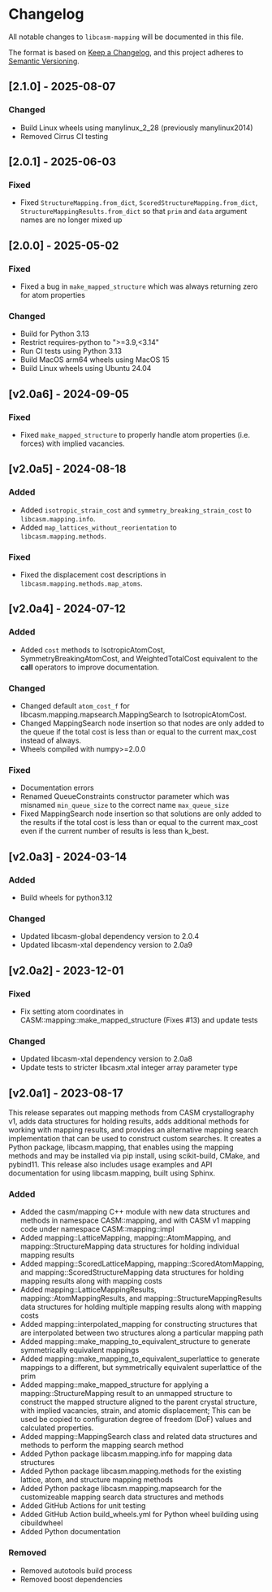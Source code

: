 # Changelog

All notable changes to `libcasm-mapping` will be documented in this file.

The format is based on [Keep a Changelog](https://keepachangelog.com/en/1.1.0/),
and this project adheres to [Semantic Versioning](https://semver.org/spec/v2.0.0.html).

## [2.1.0] - 2025-08-07

### Changed

- Build Linux wheels using manylinux_2_28 (previously manylinux2014)
- Removed Cirrus CI testing


## [2.0.1] - 2025-06-03

### Fixed

- Fixed `StructureMapping.from_dict`, `ScoredStructureMapping.from_dict`, `StructureMappingResults.from_dict` so that `prim` and `data` argument names are no longer mixed up


## [2.0.0] - 2025-05-02

### Fixed

- Fixed a bug in `make_mapped_structure` which was always returning zero for atom properties

### Changed

- Build for Python 3.13
- Restrict requires-python to ">=3.9,<3.14"
- Run CI tests using Python 3.13
- Build MacOS arm64 wheels using MacOS 15
- Build Linux wheels using Ubuntu 24.04


## [v2.0a6] - 2024-09-05

### Fixed

- Fixed `make_mapped_structure` to properly handle atom properties (i.e. forces) with implied vacancies.


## [v2.0a5] - 2024-08-18

### Added

- Added `isotropic_strain_cost` and `symmetry_breaking_strain_cost` to `libcasm.mapping.info`.
- Added `map_lattices_without_reorientation` to `libcasm.mapping.methods`.

### Fixed

- Fixed the displacement cost descriptions in `libcasm.mapping.methods.map_atoms`.


## [v2.0a4] - 2024-07-12

### Added

- Added `cost` methods to IsotropicAtomCost, SymmetryBreakingAtomCost, and WeightedTotalCost equivalent to the __call__ operators to improve documentation.

### Changed

- Changed default `atom_cost_f` for libcasm.mapping.mapsearch.MappingSearch to IsotropicAtomCost.
- Changed MappingSearch node insertion so that nodes are only added to the queue if the total cost is less than or equal to the current max_cost instead of always.
- Wheels compiled with numpy>=2.0.0

### Fixed

- Documentation errors
- Renamed QueueConstraints constructor parameter which was misnamed `min_queue_size` to the correct name `max_queue_size`
- Fixed MappingSearch node insertion so that solutions are only added to the results if the total cost is less than or equal to the current max_cost even if the current number of results is less than k_best.


## [v2.0a3] - 2024-03-14

### Added

- Build wheels for python3.12

### Changed

- Updated libcasm-global dependency version to 2.0.4
- Updated libcasm-xtal dependency version to 2.0a9 


## [v2.0a2] - 2023-12-01

### Fixed

- Fix setting atom coordinates in CASM::mapping::make_mapped_structure (Fixes #13) and update tests

### Changed

- Updated libcasm-xtal dependency version to 2.0a8
- Update tests to stricter libcasm.xtal integer array parameter type 


## [v2.0a1] - 2023-08-17

This release separates out mapping methods from CASM crystallography v1, adds data structures for holding results, adds additional methods for working with mapping results, and provides an alternative mapping search implementation that can be used to construct custom searches. It creates a Python package, libcasm.mapping, that enables using the mapping methods and may be installed via pip install, using scikit-build, CMake, and pybind11. This release also includes usage examples and API documentation for using libcasm.mapping, built using Sphinx.

### Added

- Added the casm/mapping C++ module with new data structures and methods in namespace CASM::mapping, and with CASM v1 mapping code under namespace CASM::mapping::impl
- Added mapping::LatticeMapping, mapping::AtomMapping, and mapping::StructureMapping data structures for holding individual mapping results
- Added mapping::ScoredLatticeMapping, mapping::ScoredAtomMapping, and mapping::ScoredStructureMapping data structures for holding mapping results along with mapping costs
- Added mapping::LatticeMappingResults, mapping::AtomMappingResults, and mapping::StructureMappingResults data structures for holding multiple mapping results along with mapping costs
- Added mapping::interpolated_mapping for constructing structures that are interpolated between two structures along a particular mapping path
- Added mapping::make_mapping_to_equivalent_structure to generate symmetrically equivalent mappings
- Added mapping::make_mapping_to_equivalent_superlattice to generate mappings to a different, but symmetrically equivalent superlattice of the prim
- Added mapping::make_mapped_structure for applying a mapping::StructureMapping result to an unmapped structure to construct the mapped structure aligned to the parent crystal structure, with implied vacancies, strain, and atomic displacement; This can be used be copied to configuration degree of freedom (DoF) values and calculated properties.
- Added mapping::MappingSearch class and related data structures and methods to perform the mapping search method
- Added Python package libcasm.mapping.info for mapping data structures
- Added Python package libcasm.mapping.methods for the existing lattice, atom, and structure mapping methods
- Added Python package libcasm.mapping.mapsearch for the customizeable mapping search data structures and methods
- Added GitHub Actions for unit testing
- Added GitHub Action build_wheels.yml for Python wheel building using cibuildwheel
- Added Python documentation


### Removed

- Removed autotools build process
- Removed boost dependencies
